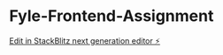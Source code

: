 # Fyle-Frontend-Assignment

[Edit in StackBlitz next generation editor ⚡️](https://stackblitz.com/~/github.com/ANINDITAPRIYADARSHINI/Fyle-Frontend-Assignment)